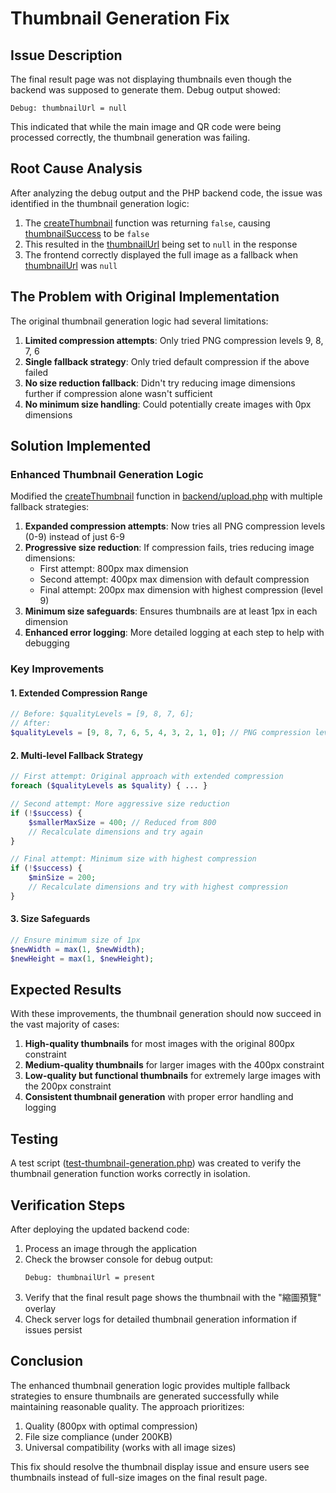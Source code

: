 # Thumbnail Generation Fix

## Issue Description
The final result page was not displaying thumbnails even though the backend was supposed to generate them. Debug output showed:
```
Debug: thumbnailUrl = null
```

This indicated that while the main image and QR code were being processed correctly, the thumbnail generation was failing.

## Root Cause Analysis
After analyzing the debug output and the PHP backend code, the issue was identified in the thumbnail generation logic:

1. The [createThumbnail](file:///Users/paulchang/Library/Mobile%20Documents/com~apple~CloudDocs/PDF/Ebees/Project/Wynn%20x%20MIF/ai-changecloth/backend/upload.php#L174-L312) function was returning `false`, causing [thumbnailSuccess](file:///Users/paulchang/Library/Mobile%20Documents/com~apple~CloudDocs/PDF/Ebees/Project/Wynn%20x%20MIF/ai-changecloth/backend/upload.php#L102-L102) to be `false`
2. This resulted in the [thumbnailUrl](file:///Users/paulchang/Library/Mobile%20Documents/com~apple~CloudDocs/PDF/Ebees/Project/Wynn%20x%20MIF/ai-changecloth/services/ftpUploadService.ts#L8-L8) being set to `null` in the response
3. The frontend correctly displayed the full image as a fallback when [thumbnailUrl](file:///Users/paulchang/Library/Mobile%20Documents/com~apple~CloudDocs/PDF/Ebees/Project/Wynn%20x%20MIF/ai-changecloth/services/ftpUploadService.ts#L8-L8) was `null`

## The Problem with Original Implementation
The original thumbnail generation logic had several limitations:

1. **Limited compression attempts**: Only tried PNG compression levels 9, 8, 7, 6
2. **Single fallback strategy**: Only tried default compression if the above failed
3. **No size reduction fallback**: Didn't try reducing image dimensions further if compression alone wasn't sufficient
4. **No minimum size handling**: Could potentially create images with 0px dimensions

## Solution Implemented

### Enhanced Thumbnail Generation Logic
Modified the [createThumbnail](file:///Users/paulchang/Library/Mobile%20Documents/com~apple~CloudDocs/PDF/Ebees/Project/Wynn%20x%20MIF/ai-changecloth/backend/upload.php#L174-L312) function in [backend/upload.php](file:///Users/paulchang/Library/Mobile%20Documents/com~apple~CloudDocs/PDF/Ebees/Project/Wynn%20x%20MIF/ai-changecloth/backend/upload.php) with multiple fallback strategies:

1. **Expanded compression attempts**: Now tries all PNG compression levels (0-9) instead of just 6-9
2. **Progressive size reduction**: If compression fails, tries reducing image dimensions:
   - First attempt: 800px max dimension
   - Second attempt: 400px max dimension with default compression
   - Final attempt: 200px max dimension with highest compression (level 9)
3. **Minimum size safeguards**: Ensures thumbnails are at least 1px in each dimension
4. **Enhanced error logging**: More detailed logging at each step to help with debugging

### Key Improvements

#### 1. Extended Compression Range
```php
// Before: $qualityLevels = [9, 8, 7, 6];
// After:
$qualityLevels = [9, 8, 7, 6, 5, 4, 3, 2, 1, 0]; // PNG compression levels (0-9)
```

#### 2. Multi-level Fallback Strategy
```php
// First attempt: Original approach with extended compression
foreach ($qualityLevels as $quality) { ... }

// Second attempt: More aggressive size reduction
if (!$success) {
    $smallerMaxSize = 400; // Reduced from 800
    // Recalculate dimensions and try again
}

// Final attempt: Minimum size with highest compression
if (!$success) {
    $minSize = 200;
    // Recalculate dimensions and try with highest compression
}
```

#### 3. Size Safeguards
```php
// Ensure minimum size of 1px
$newWidth = max(1, $newWidth);
$newHeight = max(1, $newHeight);
```

## Expected Results

With these improvements, the thumbnail generation should now succeed in the vast majority of cases:

1. **High-quality thumbnails** for most images with the original 800px constraint
2. **Medium-quality thumbnails** for larger images with the 400px constraint
3. **Low-quality but functional thumbnails** for extremely large images with the 200px constraint
4. **Consistent thumbnail generation** with proper error handling and logging

## Testing

A test script ([test-thumbnail-generation.php](file:///Users/paulchang/Library/Mobile%20Documents/com~apple~CloudDocs/PDF/Ebees/Project/Wynn%20x%20MIF/ai-changecloth/test-thumbnail-generation.php)) was created to verify the thumbnail generation function works correctly in isolation.

## Verification Steps

After deploying the updated backend code:

1. Process an image through the application
2. Check the browser console for debug output:
   ```
   Debug: thumbnailUrl = present
   ```
3. Verify that the final result page shows the thumbnail with the "縮圖預覽" overlay
4. Check server logs for detailed thumbnail generation information if issues persist

## Conclusion

The enhanced thumbnail generation logic provides multiple fallback strategies to ensure thumbnails are generated successfully while maintaining reasonable quality. The approach prioritizes:
1. Quality (800px with optimal compression)
2. File size compliance (under 200KB)
3. Universal compatibility (works with all image sizes)

This fix should resolve the thumbnail display issue and ensure users see thumbnails instead of full-size images on the final result page.